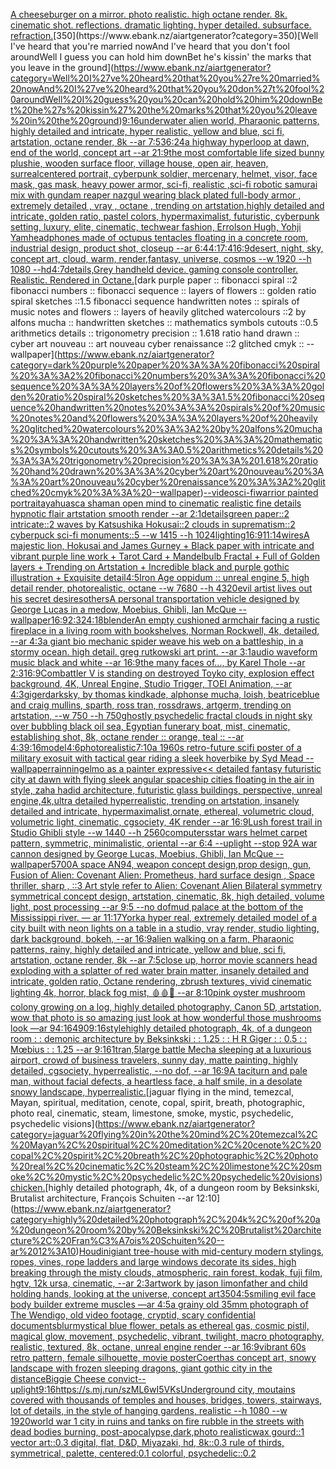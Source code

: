 [A cheeseburger on a mirror. photo realistic. high octane render. 8k. cinematic shot. reflections. dramatic lighting. hyper detailed. subsurface. refraction.](https://www.ebank.nz/aiartgenerator?category=A%20cheeseburger%20on%20a%20mirror.%20photo%20realistic.%20high%20octane%20render.%208k.%20cinematic%20shot.%20reflections.%20dramatic%20lighting.%20hyper%20detailed.%20subsurface.%20refraction.)[350](https://www.ebank.nz/aiartgenerator?category=350)[Well I've heard that you're married nowAnd I've heard that you don't fool aroundWell I guess you can hold him downBet he's kissin' the marks that you leave in the ground](https://www.ebank.nz/aiartgenerator?category=Well%20I%27ve%20heard%20that%20you%27re%20married%20nowAnd%20I%27ve%20heard%20that%20you%20don%27t%20fool%20aroundWell%20I%20guess%20you%20can%20hold%20him%20downBet%20he%27s%20kissin%27%20the%20marks%20that%20you%20leave%20in%20the%20ground)[9:16](https://www.ebank.nz/aiartgenerator?category=9%3A16)[underwater alien world, Pharaonic patterns, highly detailed and intricate, hyper realistic, yellow and blue, sci fi, artstation, octane render, 8k --ar 7:5](https://www.ebank.nz/aiartgenerator?category=underwater%20alien%20world%2C%20Pharaonic%20patterns%2C%20highly%20detailed%20and%20intricate%2C%20hyper%20realistic%2C%20yellow%20and%20blue%2C%20sci%20fi%2C%20artstation%2C%20octane%20render%2C%208k%20--ar%207%3A5)[36:24](https://www.ebank.nz/aiartgenerator?category=36%3A24)[a highway hyperloop at dawn, end of the world, concept art --ar 21:9](https://www.ebank.nz/aiartgenerator?category=a%20highway%20hyperloop%20at%20dawn%2C%20end%20of%20the%20world%2C%20concept%20art%20--ar%2021%3A9)[the most comfortable life sized bunny plushie, wooden surface floor, village house, open air, heaven, surreal](https://www.ebank.nz/aiartgenerator?category=the%20most%20comfortable%20life%20sized%20bunny%20plushie%2C%20wooden%20surface%20floor%2C%20village%20house%2C%20open%20air%2C%20heaven%2C%20surreal)[centered portrait, cyberpunk soldier, mercenary, helmet, visor, face mask, gas mask, heavy power armor, sci-fi, realistic ,sci-fi robotic samurai mix with gundam reaper nazgul wearing black plated full-body armor , extremely detailed , vray , octane , trending on artstation,highly detailed and intricate, golden ratio, pastel colors, hypermaximalist, futuristic, cyberpunk setting, luxury, elite, cinematic, techwear fashion, Errolson Hugh, Yohji Yam](https://www.ebank.nz/aiartgenerator?category=centered%20portrait%2C%20cyberpunk%20soldier%2C%20mercenary%2C%20helmet%2C%20visor%2C%20face%20mask%2C%20gas%20mask%2C%20heavy%20power%20armor%2C%20sci-fi%2C%20realistic%20%2Csci-fi%20robotic%20samurai%20mix%20with%20gundam%20reaper%20nazgul%20wearing%20black%20plated%20full-body%20armor%20%2C%20extremely%20detailed%20%2C%20vray%20%2C%20octane%20%2C%20trending%20on%20artstation%2Chighly%20detailed%20and%20intricate%2C%20golden%20ratio%2C%20pastel%20colors%2C%20hypermaximalist%2C%20futuristic%2C%20cyberpunk%20setting%2C%20luxury%2C%20elite%2C%20cinematic%2C%20techwear%20fashion%2C%20Errolson%20Hugh%2C%20Yohji%20Yam)[headphones made of octupus tentacles floating in a concrete room, industrial design, product shot, closeup --ar 6:4](https://www.ebank.nz/aiartgenerator?category=headphones%20made%20of%20octupus%20tentacles%20floating%20in%20a%20concrete%20room%2C%20industrial%20design%2C%20product%20shot%2C%20closeup%20--ar%206%3A4)[4:1](https://www.ebank.nz/aiartgenerator?category=4%3A1)[7:4](https://www.ebank.nz/aiartgenerator?category=7%3A4)[16:9](https://www.ebank.nz/aiartgenerator?category=16%3A9)[desert, night, sky, concept art, cloud, warm, render,fantasy, universe, cosmos  --w 1920 --h 1080 --hd](https://www.ebank.nz/aiartgenerator?category=desert%2C%20night%2C%20sky%2C%20concept%20art%2C%20cloud%2C%20warm%2C%20render%2Cfantasy%2C%20universe%2C%20cosmos%20%20--w%201920%20--h%201080%20--hd)[4:7](https://www.ebank.nz/aiartgenerator?category=4%3A7)[details,](https://www.ebank.nz/aiartgenerator?category=details%2C)[Grey handheld device. gaming console controller. Realistic. Rendered in Octane.](https://www.ebank.nz/aiartgenerator?category=Grey%20handheld%20device.%20gaming%20console%20controller.%20Realistic.%20Rendered%20in%20Octane.)[dark purple paper :: fibonacci spiral ::2 fibonacci numbers :: fibonacci sequence :: layers of flowers :: golden ratio spiral sketches ::1.5 fibonacci sequence handwritten notes :: spirals of music notes and flowers :: layers of heavily glitched watercolours ::2 by alfons mucha :: handwritten sketches :: mathematics symbols cutouts ::0.5 arithmetics details :: trigonometry precision :: 1.618 ratio hand drawn :: cyber art nouveau :: art nouveau cyber renaissance ::2 glitched cmyk :: --wallpaper](https://www.ebank.nz/aiartgenerator?category=dark%20purple%20paper%20%3A%3A%20fibonacci%20spiral%20%3A%3A2%20fibonacci%20numbers%20%3A%3A%20fibonacci%20sequence%20%3A%3A%20layers%20of%20flowers%20%3A%3A%20golden%20ratio%20spiral%20sketches%20%3A%3A1.5%20fibonacci%20sequence%20handwritten%20notes%20%3A%3A%20spirals%20of%20music%20notes%20and%20flowers%20%3A%3A%20layers%20of%20heavily%20glitched%20watercolours%20%3A%3A2%20by%20alfons%20mucha%20%3A%3A%20handwritten%20sketches%20%3A%3A%20mathematics%20symbols%20cutouts%20%3A%3A0.5%20arithmetics%20details%20%3A%3A%20trigonometry%20precision%20%3A%3A%201.618%20ratio%20hand%20drawn%20%3A%3A%20cyber%20art%20nouveau%20%3A%3A%20art%20nouveau%20cyber%20renaissance%20%3A%3A2%20glitched%20cmyk%20%3A%3A%20--wallpaper)[--video](https://www.ebank.nz/aiartgenerator?category=--video)[sci-fi](https://www.ebank.nz/aiartgenerator?category=sci-fi)[warrior painted portrait](https://www.ebank.nz/aiartgenerator?category=warrior%20painted%20portrait)[ayahuasca shaman open mind to cinematic realistic fine details hypnotic flair artstation smooth render --ar 2:1](https://www.ebank.nz/aiartgenerator?category=ayahuasca%20shaman%20open%20mind%20to%20cinematic%20realistic%20fine%20details%20hypnotic%20flair%20artstation%20smooth%20render%20--ar%202%3A1)[details](https://www.ebank.nz/aiartgenerator?category=details)[green paper::2 intricate::2 waves by Katsushika Hokusai::2 clouds in suprematism::2 cyberpuck sci-fi monuments::5 --w 1415 --h 1024](https://www.ebank.nz/aiartgenerator?category=green%20paper%3A%3A2%20intricate%3A%3A2%20waves%20by%20Katsushika%20Hokusai%3A%3A2%20clouds%20in%20suprematism%3A%3A2%20cyberpuck%20sci-fi%20monuments%3A%3A5%20--w%201415%20--h%201024)[lighting](https://www.ebank.nz/aiartgenerator?category=lighting)[16:9](https://www.ebank.nz/aiartgenerator?category=16%3A9)[11:14](https://www.ebank.nz/aiartgenerator?category=11%3A14)[wires](https://www.ebank.nz/aiartgenerator?category=wires)[A majestic lion, Hokusai and James Gurney + Black paper with intricate and vibrant purple line work + Tarot Card + Mandelbulb Fractal + Full of Golden layers + Trending on Artstation + Incredible black and purple gothic illustration + Exquisite detail](https://www.ebank.nz/aiartgenerator?category=A%20majestic%20lion%2C%20Hokusai%20and%20James%20Gurney%20%2B%20Black%20paper%20with%20intricate%20and%20vibrant%20purple%20line%20work%20%2B%20Tarot%20Card%20%2B%20Mandelbulb%20Fractal%20%2B%20Full%20of%20Golden%20layers%20%2B%20Trending%20on%20Artstation%20%2B%20Incredible%20black%20and%20purple%20gothic%20illustration%20%2B%20Exquisite%20detail)[4:5](https://www.ebank.nz/aiartgenerator?category=4%3A5)[Iron Age oppidum :: unreal engine 5, high detail render, photorealistic, octane --w 7680 --h 4320](https://www.ebank.nz/aiartgenerator?category=Iron%20Age%20oppidum%20%3A%3A%20unreal%20engine%205%2C%20high%20detail%20render%2C%20photorealistic%2C%20octane%20--w%207680%20--h%204320)[evil artist lives out his secret desires](https://www.ebank.nz/aiartgenerator?category=evil%20artist%20lives%20out%20his%20secret%20desires)[others](https://www.ebank.nz/aiartgenerator?category=others)[A personal transportation vehicle designed by George Lucas in a medow, Moebius, Ghibli, Ian McQue --wallpaper](https://www.ebank.nz/aiartgenerator?category=A%20personal%20transportation%20vehicle%20designed%20by%20George%20Lucas%20in%20a%20medow%2C%20Moebius%2C%20Ghibli%2C%20Ian%20McQue%20--wallpaper)[16:9](https://www.ebank.nz/aiartgenerator?category=16%3A9)[2:3](https://www.ebank.nz/aiartgenerator?category=2%3A3)[24:18](https://www.ebank.nz/aiartgenerator?category=24%3A18)[blender](https://www.ebank.nz/aiartgenerator?category=blender)[An empty cushioned armchair facing a rustic fireplace in a living room with bookshelves, Norman Rockwell, 4k, detailed, --ar 4:3](https://www.ebank.nz/aiartgenerator?category=An%20empty%20cushioned%20armchair%20facing%20a%20rustic%20fireplace%20in%20a%20living%20room%20with%20bookshelves%2C%20Norman%20Rockwell%2C%204k%2C%20detailed%2C%20--ar%204%3A3)[a giant bio mechanic spider weave his web on a battleship, in a stormy ocean. high detail. greg rutkowski art print. --ar 3:1](https://www.ebank.nz/aiartgenerator?category=a%20giant%20bio%20mechanic%20spider%20weave%20his%20web%20on%20a%20battleship%2C%20in%20a%20stormy%20ocean.%20high%20detail.%20greg%20rutkowski%20art%20print.%20--ar%203%3A1)[audio waveform music black and white --ar 16:9](https://www.ebank.nz/aiartgenerator?category=audio%20waveform%20music%20black%20and%20white%20--ar%2016%3A9)[the many faces of..., by Karel Thole --ar 2:3](https://www.ebank.nz/aiartgenerator?category=the%20many%20faces%20of...%2C%20by%20Karel%20Thole%20--ar%202%3A3)[16:9](https://www.ebank.nz/aiartgenerator?category=16%3A9)[Combattler V  is standing on destroyed Toyko city, explosion effect background, 4K, Unreal Engine, Studio Trigger, TOEI Animation, --ar 4:3](https://www.ebank.nz/aiartgenerator?category=Combattler%20V%20%20is%20standing%20on%20destroyed%20Toyko%20city%2C%20explosion%20effect%20background%2C%204K%2C%20Unreal%20Engine%2C%20Studio%20Trigger%2C%20TOEI%20Animation%2C%20--ar%204%3A3)[giger](https://www.ebank.nz/aiartgenerator?category=giger)[dark](https://www.ebank.nz/aiartgenerator?category=dark)[sky, by thomas kindkade, alphonse mucha, loish, beatriceblue and craig mullins, sparth, ross tran, rossdraws, artgerm, trending on artstation, --w 750 --h 750](https://www.ebank.nz/aiartgenerator?category=sky%2C%20by%20thomas%20kindkade%2C%20alphonse%20mucha%2C%20loish%2C%20beatriceblue%20and%20craig%20mullins%2C%20sparth%2C%20ross%20tran%2C%20rossdraws%2C%20artgerm%2C%20trending%20on%20artstation%2C%20--w%20750%20--h%20750)[ghostly psychedelic fractal clouds in night sky over bubbling black oil sea, Egyptian funerary boat, mist, cinematic, establishing shot, 8k, octane render :: orange, teal :: --ar 4:3](https://www.ebank.nz/aiartgenerator?category=ghostly%20psychedelic%20fractal%20clouds%20in%20night%20sky%20over%20bubbling%20black%20oil%20sea%2C%20Egyptian%20funerary%20boat%2C%20mist%2C%20cinematic%2C%20establishing%20shot%2C%208k%2C%20octane%20render%20%3A%3A%20orange%2C%20teal%20%3A%3A%20--ar%204%3A3)[9:16](https://www.ebank.nz/aiartgenerator?category=9%3A16)[model](https://www.ebank.nz/aiartgenerator?category=model)[4:6](https://www.ebank.nz/aiartgenerator?category=4%3A6)[photorealistic](https://www.ebank.nz/aiartgenerator?category=photorealistic)[7:10](https://www.ebank.nz/aiartgenerator?category=7%3A10)[a 1960s retro-future scifi poster of a military exosuit with tactical gear riding a sleek hoverbike by Syd Mead --wallpaper](https://www.ebank.nz/aiartgenerator?category=a%201960s%20retro-future%20scifi%20poster%20of%20a%20military%20exosuit%20with%20tactical%20gear%20riding%20a%20sleek%20hoverbike%20by%20Syd%20Mead%20--wallpaper)[rainning](https://www.ebank.nz/aiartgenerator?category=rainning)[elmo as a painter expressive](https://www.ebank.nz/aiartgenerator?category=elmo%20as%20a%20painter%20expressive)[<< detailed fantasy futuristic city at dawn with flying sleek angular spaceship cities floating in the air in style, zaha hadid architecture, futuristic glass buildings, perspective, unreal engine,4k,ultra detailed hyperrealistic, trending on artstation, insanely detailed and intricate, hypermaximalist,ornate, ethereal, volumetric cloud, volumetric light, cinematic, cgsociety, 4K render --ar 16:9](https://www.ebank.nz/aiartgenerator?category=%3C%3C%20detailed%20fantasy%20futuristic%20city%20at%20dawn%20with%20flying%20sleek%20angular%20spaceship%20cities%20floating%20in%20the%20air%20in%20style%2C%20zaha%20hadid%20architecture%2C%20futuristic%20glass%20buildings%2C%20perspective%2C%20unreal%20engine%2C4k%2Cultra%20detailed%20hyperrealistic%2C%20trending%20on%20artstation%2C%20insanely%20detailed%20and%20intricate%2C%20hypermaximalist%2Cornate%2C%20ethereal%2C%20volumetric%20cloud%2C%20volumetric%20light%2C%20cinematic%2C%20cgsociety%2C%204K%20render%20--ar%2016%3A9)[Lush forest trail in Studio Ghibli style  --w 1440 --h 2560](https://www.ebank.nz/aiartgenerator?category=Lush%20forest%20trail%20in%20Studio%20Ghibli%20style%20%20--w%201440%20--h%202560)[computers](https://www.ebank.nz/aiartgenerator?category=computers)[star wars helmet carpet pattern, symmetric, minimalistic, oriental --ar 6:4 --uplight --stop 92](https://www.ebank.nz/aiartgenerator?category=star%20wars%20helmet%20carpet%20pattern%2C%20symmetric%2C%20minimalistic%2C%20oriental%20--ar%206%3A4%20--uplight%20--stop%2092)[A war cannon designed by George Lucas, Moebius, Ghibli, Ian McQue --wallpaper](https://www.ebank.nz/aiartgenerator?category=A%20war%20cannon%20designed%20by%20George%20Lucas%2C%20Moebius%2C%20Ghibli%2C%20Ian%20McQue%20--wallpaper)[5700](https://www.ebank.nz/aiartgenerator?category=5700)[A space AN94,  weapon concept design,prop design, gun, Fusion of  Alien: Covenant Alien: Prometheus,  hard surface design ,   Space thriller, sharp , ::3  Art style refer to Alien: Covenant Alien   Bilateral symmetry       symmetrical   concept design,  artstation, cinematic,  8k, high detailed,  volume light,  post processing    --ar 9:5   --no dof](https://www.ebank.nz/aiartgenerator?category=A%20space%20AN94%2C%20%20weapon%20concept%20design%2Cprop%20design%2C%20gun%2C%20Fusion%20of%20%20Alien%3A%20Covenant%20Alien%3A%20Prometheus%2C%20%20hard%20surface%20design%20%2C%20%20%20Space%20thriller%2C%20sharp%20%2C%20%3A%3A3%20%20Art%20style%20refer%20to%20Alien%3A%20Covenant%20Alien%20%20%20Bilateral%20symmetry%20%20%20%20%20%20%20symmetrical%20%20%20concept%20design%2C%20%20artstation%2C%20cinematic%2C%20%208k%2C%20high%20detailed%2C%20%20volume%20light%2C%20%20post%20processing%20%20%20%20--ar%209%3A5%20%20%20--no%20dof)[mud palace at the bottom of the Mississippi river. — ar 11:17](https://www.ebank.nz/aiartgenerator?category=mud%20palace%20at%20the%20bottom%20of%20the%20Mississippi%20river.%20%E2%80%94%20ar%2011%3A17)[York](https://www.ebank.nz/aiartgenerator?category=York)[a hyper real, extremely detailed model of a city built with neon lights on a table in a studio, vray render, studio lighting, dark background, bokeh, --ar 16:9](https://www.ebank.nz/aiartgenerator?category=a%20hyper%20real%2C%20extremely%20detailed%20model%20of%20a%20city%20built%20with%20neon%20lights%20on%20a%20table%20in%20a%20studio%2C%20vray%20render%2C%20studio%20lighting%2C%20dark%20background%2C%20bokeh%2C%20--ar%2016%3A9)[alien walking on a farm, Pharaonic patterns, rainy, highly detailed and intricate, yellow and blue, sci fi, artstation, octane render, 8k --ar 7:5](https://www.ebank.nz/aiartgenerator?category=alien%20walking%20on%20a%20farm%2C%20Pharaonic%20patterns%2C%20rainy%2C%20highly%20detailed%20and%20intricate%2C%20yellow%20and%20blue%2C%20sci%20fi%2C%20artstation%2C%20octane%20render%2C%208k%20--ar%207%3A5)[close up, horror movie scanners head exploding with a splatter of red water brain matter, insanely detailed and intricate, golden ratio, Octane rendering, zbrush textures, vivid cinematic lighting 4k, horror, black fog mist, 🩸🩸🤯 --ar 8:10](https://www.ebank.nz/aiartgenerator?category=close%20up%2C%20horror%20movie%20scanners%20head%20exploding%20with%20a%20splatter%20of%20red%20water%20brain%20matter%2C%20insanely%20detailed%20and%20intricate%2C%20golden%20ratio%2C%20Octane%20rendering%2C%20zbrush%20textures%2C%20vivid%20cinematic%20lighting%204k%2C%20horror%2C%20black%20fog%20mist%2C%20%F0%9F%A9%B8%F0%9F%A9%B8%F0%9F%A4%AF%20--ar%208%3A10)[pink oyster mushroom colony growing on a log, highly detailed photography, Canon 5D, artstation, wow that photo is so amazing just look at how wonderful those mushrooms look —ar 94:164](https://www.ebank.nz/aiartgenerator?category=pink%20oyster%20mushroom%20colony%20growing%20on%20a%20log%2C%20highly%20detailed%20photography%2C%20Canon%205D%2C%20artstation%2C%20wow%20that%20photo%20is%20so%20amazing%20just%20look%20at%20how%20wonderful%20those%20mushrooms%20look%20%E2%80%94ar%2094%3A164)[90](https://www.ebank.nz/aiartgenerator?category=90)[9:16](https://www.ebank.nz/aiartgenerator?category=9%3A16)[style](https://www.ebank.nz/aiartgenerator?category=style)[highly detailed photograph, 4k, of a dungeon room : : demonic architecture by Beksinkski : : 1.25 : : H R Giger : : 0.5 : :  Mœbius : : 1.25 --ar 9:16](https://www.ebank.nz/aiartgenerator?category=highly%20detailed%20photograph%2C%204k%2C%20of%20a%20dungeon%20room%20%3A%20%3A%20demonic%20architecture%20by%20Beksinkski%20%3A%20%3A%201.25%20%3A%20%3A%20H%20R%20Giger%20%3A%20%3A%200.5%20%3A%20%3A%20%20M%C5%93bius%20%3A%20%3A%201.25%20--ar%209%3A16)[1](https://www.ebank.nz/aiartgenerator?category=1)[tran,](https://www.ebank.nz/aiartgenerator?category=tran%2C)[5](https://www.ebank.nz/aiartgenerator?category=5)[large battle Mecha sleeping at a luxurious airport, crowd of business travelers, sunny day, matte painting, highly detailed, cgsociety, hyperrealistic, --no dof, --ar 16:9](https://www.ebank.nz/aiartgenerator?category=large%20battle%20Mecha%20sleeping%20at%20a%20luxurious%20airport%2C%20crowd%20of%20business%20travelers%2C%20sunny%20day%2C%20matte%20painting%2C%20highly%20detailed%2C%20cgsociety%2C%20hyperrealistic%2C%20--no%20dof%2C%20--ar%2016%3A9)[A taciturn and pale man, without facial defects, a heartless face, a half smile, in a desolate snowy landscape, hyperrealistic.](https://www.ebank.nz/aiartgenerator?category=A%20taciturn%20and%20pale%20man%2C%20without%20facial%20defects%2C%20a%20heartless%20face%2C%20a%20half%20smile%2C%20in%20a%20desolate%20snowy%20landscape%2C%20hyperrealistic.)[jaguar flying in the mind, temezcal, Mayan, spiritual, meditation, cenote, copal, spirit, breath, photographic, photo real, cinematic, steam, limestone, smoke, mystic, psychedelic, psychedelic visions](https://www.ebank.nz/aiartgenerator?category=jaguar%20flying%20in%20the%20mind%2C%20temezcal%2C%20Mayan%2C%20spiritual%2C%20meditation%2C%20cenote%2C%20copal%2C%20spirit%2C%20breath%2C%20photographic%2C%20photo%20real%2C%20cinematic%2C%20steam%2C%20limestone%2C%20smoke%2C%20mystic%2C%20psychedelic%2C%20psychedelic%20visions)[chicken.](https://www.ebank.nz/aiartgenerator?category=chicken.)[highly detailed photograph, 4k, of a dungeon room by Beksinkski, Brutalist architecture, François Schuiten --ar 12:10](https://www.ebank.nz/aiartgenerator?category=highly%20detailed%20photograph%2C%204k%2C%20of%20a%20dungeon%20room%20by%20Beksinkski%2C%20Brutalist%20architecture%2C%20Fran%C3%A7ois%20Schuiten%20--ar%2012%3A10)[Houdini](https://www.ebank.nz/aiartgenerator?category=Houdini)[giant tree-house with mid-century modern stylings, ropes, vines, rope ladders and large windows decorate its sides, high breaking through the misty clouds, atmospheric, rain forest, kodak, fuji film, hgtv, 12k ursa, cinematic, --ar 2:3](https://www.ebank.nz/aiartgenerator?category=giant%20tree-house%20with%20mid-century%20modern%20stylings%2C%20ropes%2C%20vines%2C%20rope%20ladders%20and%20large%20windows%20decorate%20its%20sides%2C%20high%20breaking%20through%20the%20misty%20clouds%2C%20atmospheric%2C%20rain%20forest%2C%20kodak%2C%20fuji%20film%2C%20hgtv%2C%2012k%20ursa%2C%20cinematic%2C%20--ar%202%3A3)[artwork by jason limon](https://www.ebank.nz/aiartgenerator?category=artwork%20by%20jason%20limon)[father and child holding hands, looking at the universe, concept art](https://www.ebank.nz/aiartgenerator?category=father%20and%20child%20holding%20hands%2C%20looking%20at%20the%20universe%2C%20concept%20art)[350](https://www.ebank.nz/aiartgenerator?category=350)[4:5](https://www.ebank.nz/aiartgenerator?category=4%3A5)[smiling evil face body builder extreme muscles —ar 4:5](https://www.ebank.nz/aiartgenerator?category=smiling%20evil%20face%20body%20builder%20extreme%20muscles%20%E2%80%94ar%204%3A5)[a grainy old 35mm photograph of The Wendigo, old video footage, cryptid, scary confidential documents](https://www.ebank.nz/aiartgenerator?category=a%20grainy%20old%2035mm%20photograph%20of%20The%20Wendigo%2C%20old%20video%20footage%2C%20cryptid%2C%20scary%20confidential%20documents)[blur](https://www.ebank.nz/aiartgenerator?category=blur)[mystical blue flower, petals as ethereal gas, cosmic pistil, magical glow, movement, psychedelic, vibrant, twilight, macro photography, realistic, textured, 8k, octane, unreal engine render --ar 16:9](https://www.ebank.nz/aiartgenerator?category=mystical%20blue%20flower%2C%20petals%20as%20ethereal%20gas%2C%20cosmic%20pistil%2C%20magical%20glow%2C%20movement%2C%20psychedelic%2C%20vibrant%2C%20twilight%2C%20macro%20photography%2C%20realistic%2C%20textured%2C%208k%2C%20octane%2C%20unreal%20engine%20render%20--ar%2016%3A9)[vibrant 60s retro pattern, female silhouette, movie poster](https://www.ebank.nz/aiartgenerator?category=vibrant%2060s%20retro%20pattern%2C%20female%20silhouette%2C%20movie%20poster)[Coerthas concept art, snowy landscape with frozen sleeping dragons, giant gothic city in the distance](https://www.ebank.nz/aiartgenerator?category=Coerthas%20concept%20art%2C%20snowy%20landscape%20with%20frozen%20sleeping%20dragons%2C%20giant%20gothic%20city%20in%20the%20distance)[Biggie Cheese convict](https://www.ebank.nz/aiartgenerator?category=Biggie%20Cheese%20convict)[--uplight](https://www.ebank.nz/aiartgenerator?category=--uplight)[9:16](https://www.ebank.nz/aiartgenerator?category=9%3A16)[<https://s.mj.run/szML6wI5VKs>](https://www.ebank.nz/aiartgenerator?category=%3Chttps%3A//s.mj.run/szML6wI5VKs%3E)[Underground city, moutains covered with thousands of temples and houses, bridges, towers, stairways, lot of details, in the style of hanging gardens, realistic --h 1080 --w 1920](https://www.ebank.nz/aiartgenerator?category=Underground%20city%2C%20moutains%20covered%20with%20thousands%20of%20temples%20and%20houses%2C%20bridges%2C%20towers%2C%20stairways%2C%20lot%20of%20details%2C%20in%20the%20style%20of%20hanging%20gardens%2C%20realistic%20--h%201080%20--w%201920)[world war 1 city in ruins and tanks on fire rubble in the streets with dead bodies burning, post-apocalypse,dark,photo realistic](https://www.ebank.nz/aiartgenerator?category=world%20war%201%20city%20in%20ruins%20and%20tanks%20on%20fire%20rubble%20in%20the%20streets%20with%20dead%20bodies%20burning%2C%20post-apocalypse%2Cdark%2Cphoto%20realistic)[wax gourd::1 vector art::0.3 digital, flat, D&D, Miyazaki, hd, 8k::0.3 rule of thirds, symmetrical, palette, centered:0.1 colorful, psychedelic::0.2](https://www.ebank.nz/aiartgenerator?category=wax%20gourd%3A%3A1%20vector%20art%3A%3A0.3%20digital%2C%20flat%2C%20D%26D%2C%20Miyazaki%2C%20hd%2C%208k%3A%3A0.3%20rule%20of%20thirds%2C%20symmetrical%2C%20palette%2C%20centered%3A0.1%20colorful%2C%20psychedelic%3A%3A0.2)